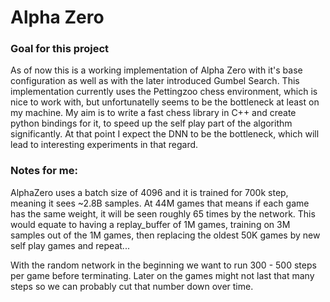 # Alpha Zero


### Goal for this project

As of now this is a working implementation of Alpha Zero with it's base
configuration as well as with the later introduced Gumbel Search.
This implementation currently uses the Pettingzoo chess environment,
which is nice to work with, but unfortunatelly seems to be the bottleneck
at least on my machine. 
My aim is to write a fast chess library in C++ and create python bindings
for it, to speed up the self play part of the algorithm significantly.
At that point I expect the DNN to be the bottleneck, which will lead to
interesting experiments in that regard.


### Notes for me:

AlphaZero uses a batch size of 4096 and it is trained for 700k step,
meaning it sees ~2.8B samples. At 44M games that means if each game
has the same weight, it will be seen roughly 65 times by the network.
This would equate to having a replay_buffer of 1M games, training on
3M samples out of the 1M games, then replacing the oldest 50K games
by new self play games and repeat...

With the random network in the beginning we want to run 300 - 500 steps
per game before terminating.
Later on the games might not last that many steps so we can probably cut
that number down over time.
